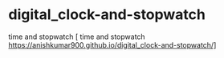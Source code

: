 # digital_clock-and-stopwatch
time and stopwatch
  [  time and stopwatch https://anishkumar900.github.io/digital_clock-and-stopwatch/]
